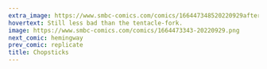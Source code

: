 ```yaml
---
extra_image: https://www.smbc-comics.com/comics/166447348520220929after.png
hovertext: Still less bad than the tentacle-fork.
image: https://www.smbc-comics.com/comics/1664473343-20220929.png
next_comic: hemingway
prev_comic: replicate
title: Chopsticks
---
```


